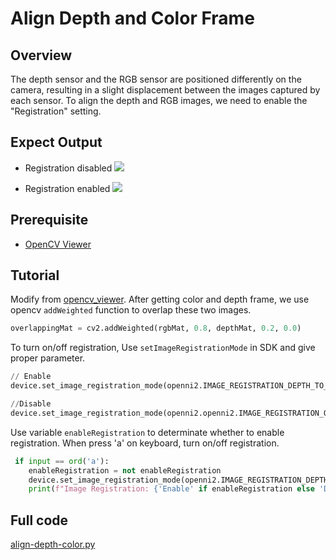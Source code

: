 # Align Depth and Color Frame

## Overview

The depth sensor and the RGB sensor are positioned differently on the camera, resulting in a slight displacement between the images captured by each sensor. To align the depth and RGB images, we need to enable the "Registration" setting.

## Expect Output

- Registration disabled
  ![](../../.asset/align_disable.png)

- Registration enabled
  ![](../../.asset/align_enable.png)

## Prerequisite

- [OpenCV Viewer](../opencv_viewer/)

## Tutorial

Modify from [opencv_viewer](../opencv_viewer/README.md). After getting color and depth frame, we use opencv `addWeighted` function to overlap these two images.

```python
overlappingMat = cv2.addWeighted(rgbMat, 0.8, depthMat, 0.2, 0.0)
```

To turn on/off registration, Use `setImageRegistrationMode` in SDK and give proper parameter.

```python
// Enable
device.set_image_registration_mode(openni2.IMAGE_REGISTRATION_DEPTH_TO_COLOR)

//Disable
device.set_image_registration_mode(openni2.openni2.IMAGE_REGISTRATION_OFF)
```

Use variable `enableRegistration` to determinate whether to enable registration. When press 'a' on keyboard, turn on/off registration.

```python
 if input == ord('a'):
    enableRegistration = not enableRegistration
    device.set_image_registration_mode(openni2.IMAGE_REGISTRATION_DEPTH_TO_COLOR if enableRegistration else openni2.IMAGE_REGISTRATION_OFF)
    print(f"Image Registration: {'Enable' if enableRegistration else 'Disable'}")
```

## Full code

[align-depth-color.py](https://github.com/HedgeHao/LIPSedgeSDK_Tutorial/blob/master/python/align-depth-color/align-depth-color.py)
